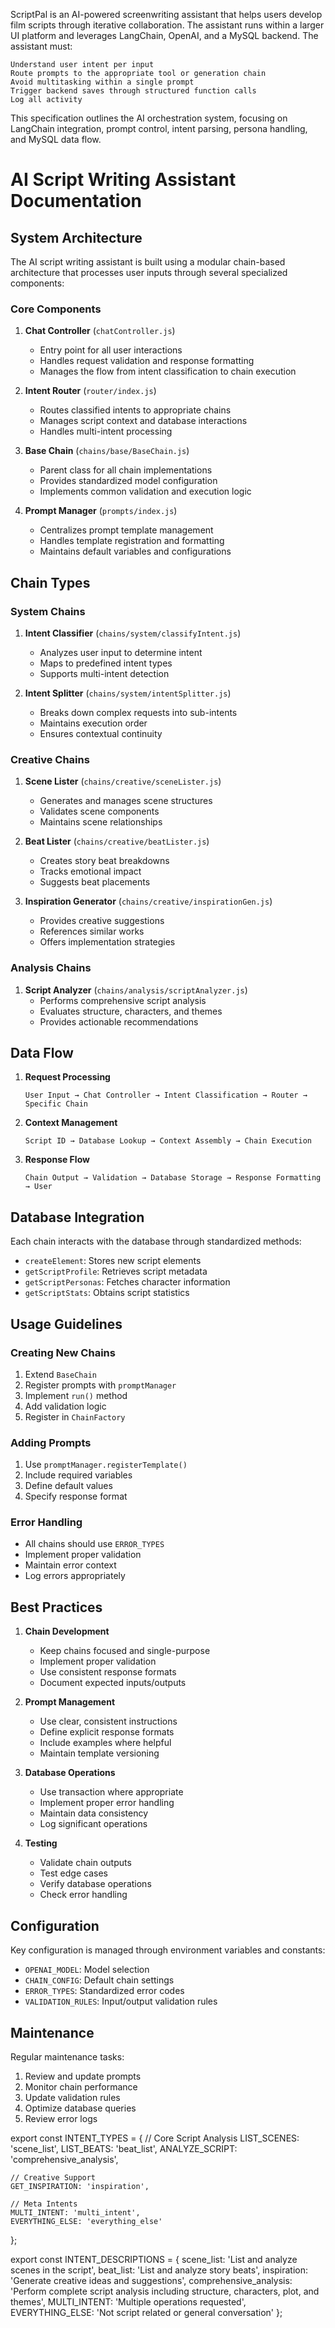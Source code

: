 ScriptPal is an AI-powered screenwriting assistant that helps users develop film scripts through iterative collaboration. The assistant runs within a larger UI platform and leverages LangChain, OpenAI, and a MySQL backend. The assistant must:

    Understand user intent per input
    Route prompts to the appropriate tool or generation chain
    Avoid multitasking within a single prompt
    Trigger backend saves through structured function calls
    Log all activity

This specification outlines the AI orchestration system, focusing on LangChain integration, prompt control, intent parsing, persona handling, and MySQL data flow.

# AI Script Writing Assistant Documentation

## System Architecture

The AI script writing assistant is built using a modular chain-based architecture that processes user inputs through several specialized components:

### Core Components

1. **Chat Controller** (`chatController.js`)
   - Entry point for all user interactions
   - Handles request validation and response formatting
   - Manages the flow from intent classification to chain execution

2. **Intent Router** (`router/index.js`)
   - Routes classified intents to appropriate chains
   - Manages script context and database interactions
   - Handles multi-intent processing

3. **Base Chain** (`chains/base/BaseChain.js`)
   - Parent class for all chain implementations
   - Provides standardized model configuration
   - Implements common validation and execution logic

4. **Prompt Manager** (`prompts/index.js`)
   - Centralizes prompt template management
   - Handles template registration and formatting
   - Maintains default variables and configurations

## Chain Types

### System Chains
1. **Intent Classifier** (`chains/system/classifyIntent.js`)
   - Analyzes user input to determine intent
   - Maps to predefined intent types
   - Supports multi-intent detection

2. **Intent Splitter** (`chains/system/intentSplitter.js`)
   - Breaks down complex requests into sub-intents
   - Maintains execution order
   - Ensures contextual continuity

### Creative Chains
1. **Scene Lister** (`chains/creative/sceneLister.js`)
   - Generates and manages scene structures
   - Validates scene components
   - Maintains scene relationships

2. **Beat Lister** (`chains/creative/beatLister.js`)
   - Creates story beat breakdowns
   - Tracks emotional impact
   - Suggests beat placements

3. **Inspiration Generator** (`chains/creative/inspirationGen.js`)
   - Provides creative suggestions
   - References similar works
   - Offers implementation strategies

### Analysis Chains
1. **Script Analyzer** (`chains/analysis/scriptAnalyzer.js`)
   - Performs comprehensive script analysis
   - Evaluates structure, characters, and themes
   - Provides actionable recommendations

## Data Flow

1. **Request Processing**
   ```
   User Input → Chat Controller → Intent Classification → Router → Specific Chain
   ```

2. **Context Management**
   ```
   Script ID → Database Lookup → Context Assembly → Chain Execution
   ```

3. **Response Flow**
   ```
   Chain Output → Validation → Database Storage → Response Formatting → User
   ```

## Database Integration

Each chain interacts with the database through standardized methods:
- `createElement`: Stores new script elements
- `getScriptProfile`: Retrieves script metadata
- `getScriptPersonas`: Fetches character information
- `getScriptStats`: Obtains script statistics

## Usage Guidelines

### Creating New Chains
1. Extend `BaseChain`
2. Register prompts with `promptManager`
3. Implement `run()` method
4. Add validation logic
5. Register in `ChainFactory`

### Adding Prompts
1. Use `promptManager.registerTemplate()`
2. Include required variables
3. Define default values
4. Specify response format

### Error Handling
- All chains should use `ERROR_TYPES`
- Implement proper validation
- Maintain error context
- Log errors appropriately

## Best Practices

1. **Chain Development**
   - Keep chains focused and single-purpose
   - Implement proper validation
   - Use consistent response formats
   - Document expected inputs/outputs

2. **Prompt Management**
   - Use clear, consistent instructions
   - Define explicit response formats
   - Include examples where helpful
   - Maintain template versioning

3. **Database Operations**
   - Use transaction where appropriate
   - Implement proper error handling
   - Maintain data consistency
   - Log significant operations

4. **Testing**
   - Validate chain outputs
   - Test edge cases
   - Verify database operations
   - Check error handling

## Configuration

Key configuration is managed through environment variables and constants:
- `OPENAI_MODEL`: Model selection
- `CHAIN_CONFIG`: Default chain settings
- `ERROR_TYPES`: Standardized error codes
- `VALIDATION_RULES`: Input/output validation rules

## Maintenance

Regular maintenance tasks:
1. Review and update prompts
2. Monitor chain performance
3. Update validation rules
4. Optimize database queries
5. Review error logs

export const INTENT_TYPES = {
    // Core Script Analysis
    LIST_SCENES: 'scene_list',
    LIST_BEATS: 'beat_list',
    ANALYZE_SCRIPT: 'comprehensive_analysis',

    // Creative Support
    GET_INSPIRATION: 'inspiration',

    // Meta Intents
    MULTI_INTENT: 'multi_intent',
    EVERYTHING_ELSE: 'everything_else'
};

export const INTENT_DESCRIPTIONS = {
    scene_list: 'List and analyze scenes in the script',
    beat_list: 'List and analyze story beats',
    inspiration: 'Generate creative ideas and suggestions',
    comprehensive_analysis: 'Perform complete script analysis including structure, characters, plot, and themes',
    MULTI_INTENT: 'Multiple operations requested',
    EVERYTHING_ELSE: 'Not script related or general conversation'
};
